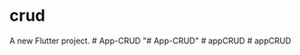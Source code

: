# crud

A new Flutter project.
#   A p p - C R U D  
 "# App-CRUD" 
#   a p p C R U D  
 #   a p p C R U D  
 